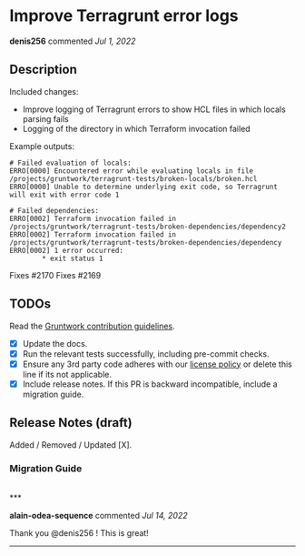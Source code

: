 # Improve Terragrunt error logs

**denis256** commented *Jul 1, 2022*

<!-- Prepend '[WIP]' to the title if this PR is still a work-in-progress. Remove it when it is ready for review! -->

## Description

Included changes:

 * Improve logging of Terragrunt errors to show HCL files in which locals parsing fails
 * Logging of the directory in which Terraform invocation failed

Example outputs:
```
# Failed evaluation of locals:
ERRO[0000] Encountered error while evaluating locals in file /projects/gruntwork/terragrunt-tests/broken-locals/broken.hcl 
ERRO[0000] Unable to determine underlying exit code, so Terragrunt will exit with error code 1 

# Failed dependencies:
ERRO[0002] Terraform invocation failed in /projects/gruntwork/terragrunt-tests/broken-dependencies/dependency2 
ERRO[0002] Terraform invocation failed in /projects/gruntwork/terragrunt-tests/broken-dependencies/dependency
ERRO[0002] 1 error occurred:
        * exit status 1
```

Fixes #2170 
Fixes #2169



<!-- Description of the changes introduced by this PR. -->

## TODOs

Read the [Gruntwork contribution guidelines](https://gruntwork.notion.site/Gruntwork-Coding-Methodology-02fdcd6e4b004e818553684760bf691e).

- [x] Update the docs.
- [x] Run the relevant tests successfully, including pre-commit checks.
- [x] Ensure any 3rd party code adheres with our [license policy](https://www.notion.so/gruntwork/Gruntwork-licenses-and-open-source-usage-policy-f7dece1f780341c7b69c1763f22b1378) or delete this line if its not applicable.
- [x] Include release notes. If this PR is backward incompatible, include a migration guide.

## Release Notes (draft)

<!-- One-line description of the PR that can be included in the final release notes. -->
Added / Removed / Updated [X].

### Migration Guide

<!-- Important: If you made any backward incompatible changes, then you must write a migration guide! -->


<br />
***


**alain-odea-sequence** commented *Jul 14, 2022*

Thank you @denis256 ! This is great!
***


